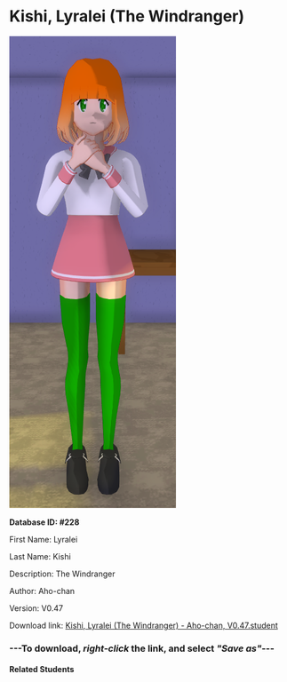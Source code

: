 # Kishi, Lyralei (The Windranger)

<img src="Files/Kishi, Lyralei (The Windranger).png" title="Kishi, Lyralei (The Windranger) - Aho-chan, V0.47">

**Database ID: #228**

First Name: Lyralei

Last Name: Kishi

Description: The Windranger

Author: Aho-chan

Version: V0.47

Download link: <a href="https://raw.githubusercontent.com/Arbiter1223/Daigaku-Gurashi-Custom-Students/master/Students/Files/Kishi%2C%20Lyralei%20(The%20Windranger)%20-%20Aho-chan%2C%20V0.47.student">Kishi, Lyralei (The Windranger) - Aho-chan, V0.47.student</a>

### ---**To download, _right-click_ the link, and select _"Save as"_**---

#### Related Students


